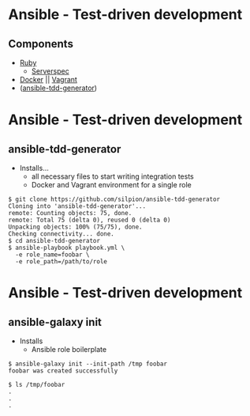 <!SLIDE command bullets small>

# Ansible - Test-driven development

## Components

* [Ruby](https://www.ruby-lang.org/en)
    * [Serverspec](http://serverspec.org)
* [Docker](https://docker.io) \|\| [Vagrant](https://www.vagrantup.com)
* ([ansible-tdd-generator](https://github.com/silpion/ansible-tdd-generator))



<!SLIDE command commandline bullets small>

# Ansible - Test-driven development

## ansible-tdd-generator

* Installs...
    * all necessary files to start writing integration tests
    * Docker and Vagrant environment for a single role

<!-- -->

    $ git clone https://github.com/silpion/ansible-tdd-generator
    Cloning into 'ansible-tdd-generator'...
    remote: Counting objects: 75, done.
    remote: Total 75 (delta 0), reused 0 (delta 0)
    Unpacking objects: 100% (75/75), done.
    Checking connectivity... done.
    $ cd ansible-tdd-generator
    $ ansible-playbook playbook.yml \
      -e role_name=foobar \
      -e role_path=/path/to/role


<!SLIDE command commandline bullets small>

# Ansible - Test-driven development

## ansible-galaxy init

* Installs
    * Ansible role boilerplate

<!-- -->

    $ ansible-galaxy init --init-path /tmp foobar
    foobar was created successfully

    $ ls /tmp/foobar
    .
    .
    .


<!-- vim: set nofen ts=4 sw=4 et: -->
